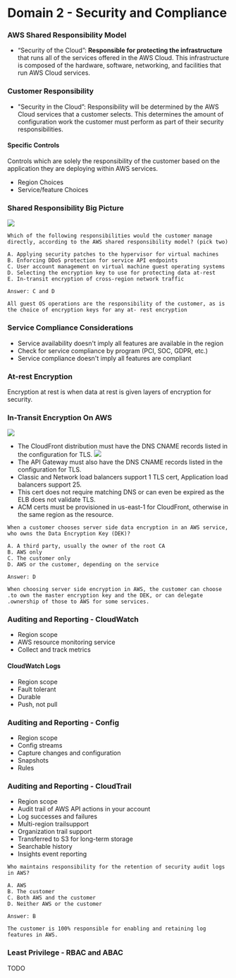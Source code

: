 # Domain 2 - Security and Compliance

### AWS Shared Responsibility Model

* “Security of the Cloud”: **Responsible for protecting the infrastructure** that runs all of the services offered in the AWS Cloud. This infrastructure is composed of the hardware, software, networking, and facilities that run AWS Cloud services.

### Customer Responsibility

* "Security in the Cloud”: Responsibility will be determined by the AWS Cloud services that a customer selects. This determines the amount of configuration work the customer must perform as part of their security responsibilities.

#### Specific Controls

Controls which are solely the responsibility of the customer based on the application they are deploying within AWS services.

* Region Choices
* Service/feature Choices

### Shared Responsibility Big Picture

![](../../cloud-practitioner-certification/SMITH-OREILLY-COURSE/2022-08-04-09-30-16.png)

```
Which of the following responsibilities would the customer manage directly, according to the AWS shared responsibility model? (pick two)

A. Applying security patches to the hypervisor for virtual machines
B. Enforcing DDoS protection for service API endpoints
C. User account management on virtual machine guest operating systems
D. Selecting the encryption key to use for protecting data at-rest
E. In-transit encryption of cross-region network traffic
```

```
Answer: C and D

All guest OS operations are the responsibility of the customer, as is the choice of encryption keys for any at- rest encryption
```

### Service Compliance Considerations

* Service availability doesn't imply all features are available in the region
* Check for service compliance by program (PCI, SOC, GDPR, etc.)
* Service compliance doesn't imply all features are compliant

### At-rest Encryption

Encryption at rest is when data at rest is given layers of encryption for security.

### In-Transit Encryption On AWS

![](../../cloud-practitioner-certification/SMITH-OREILLY-COURSE/2022-08-10-09-31-44.png)

* The CloudFront distribution must have the DNS CNAME records listed in the configuration for TLS. ![](../../cloud-practitioner-certification/SMITH-OREILLY-COURSE/2022-08-10-09-33-41.png)
* The API Gateway must also have the DNS CNAME records listed in the configuration for TLS.
* Classic and Network load balancers support 1 TLS cert, Application load balancers support 25.
* This cert does not require matching DNS or can even be expired as the ELB does not validate TLS.
* ACM certs must be provisioned in us-east-1 for CloudFront, otherwise in the same region as the resource.

```
When a customer chooses server side data encryption in an AWS service, who owns the Data Encryption Key (DEK)?

A. A third party, usually the owner of the root CA
B. AWS only
C. The customer only
D. AWS or the customer, depending on the service
```

```
Answer: D

When choosing server side encryption in AWS, the customer can choose .to own the master encryption key and the DEK, or can delegate .ownership of those to AWS for some services.

```

### Auditing and Reporting - CloudWatch

* Region scope
* AWS resource monitoring service
* Collect and track metrics

#### CloudWatch Logs

* Region scope
* Fault tolerant
* Durable
* Push, not pull

### Auditing and Reporting - Config

* Region scope
* Config streams
* Capture changes and configuration
* Snapshots
* Rules

### Auditing and Reporting - CloudTrail

* Region scope
* Audit trail of AWS API actions in your account
* Log successes and failures
* Multi-region trailsupport
* Organization trail support
* Transferred to S3 for long-term storage
* Searchable history
* Insights event reporting

```
Who maintains responsibility for the retention of security audit logs in AWS?

A. AWS
B. The customer
C. Both AWS and the customer
D. Neither AWS or the customer
```

```
Answer: B

The customer is 100% responsible for enabling and retaining log features in AWS.

```

### Least Privilege - RBAC and ABAC

TODO
